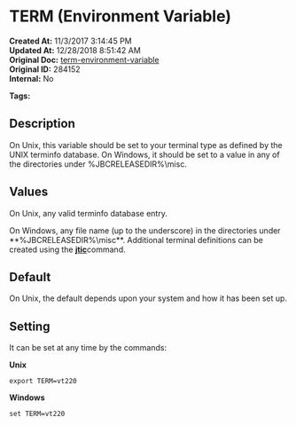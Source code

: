 # TERM (Environment Variable)

**Created At:** 11/3/2017 3:14:45 PM  
**Updated At:** 12/28/2018 8:51:42 AM  
**Original Doc:** [term-environment-variable](https://docs.jbase.com/41717-environment-variables/term-environment-variable)  
**Original ID:** 284152  
**Internal:** No  

**Tags:**
<badge text='terminal' vertical='middle' />
<badge text='environment variables' vertical='middle' />

## Description

On Unix, this variable should be set to your terminal type as defined by the UNIX terminfo database. On Windows, it should be set to a value in any of the directories under %JBCRELEASEDIR%\misc\.

## Values

On Unix, any valid terminfo database entry.

On Windows, any file name (up to the underscore) in the directories under **%JBCRELEASEDIR%\misc\**. Additional terminal definitions can be created using the [**jtic**](./../../jbase/tools/jtic)command.



## Default

On Unix, the default depends upon your system and how it has been set up.



## Setting

It can be set at any time by the commands:

**Unix**

```
export TERM=vt220 
```



**Windows**

```
set TERM=vt220
```
